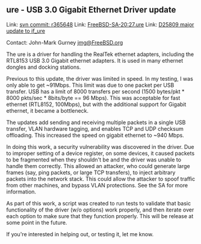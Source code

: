 ## ure - USB 3.0 Gigabit Ethernet Driver update ##

Link:	 [svn commit: r365648](https://svnweb.freebsd.org/changeset/base/365648)
Link:	 [FreeBSD-SA-20:27.ure](https://www.freebsd.org/security/advisories/FreeBSD-SA-20:27.ure.asc)
Link:	 [D25809 major update to if_ure](https://reviews.freebsd.org/D25809)

Contact: John-Mark Gurney <jmg@FreeBSD.org>  

The ure is a driver for handling the RealTek ethernet adapters,
including the RTL8153 USB 3.0 Gigabit ethernet adapters.  It is used
in many ethernet dongles and docking stations.

Previous to this update, the driver was limited in speed.  In my
testing, I was only able to get ~91Mbps.  This limit was due to one
packet per USB transfer.  USB has a limit of 8000 transfers per
second (1500 bytes/pkt * 8000 pkts/sec * 8bits/byte == 96 Mbps).
This was acceptable for fast ethernet (RTL8152, 100Mbps), but with
the additional support for Gigabit ethernet, it became a bottleneck.

The updates add sending and receiving multiple packets in a single
USB transfer, VLAN hardware tagging, and enables TCP and UDP
checksum offloading.  This increased the speed on gigabit ethernet
to ~940 Mbps.

In doing this work, a security vulnerability was discovered in the
driver.  Due to improper setting of a device register, on some
devices, it caused packets to be fragmented when they shouldn't be
and the driver was unable to handle them correctly.  This allowed an
attacker, who could generate large frames (say, ping packets, or
large TCP transfers), to inject arbitrary packets into the network
stack.  This could allow the attacker to spoof traffic from other
machines, and bypass VLAN protections.  See the SA for more
information.

As part of this work, a script was created to run tests to
validate that basic functionality of the driver (w/o options) work
properly, and then iterate over each option to make sure that they
function properly.  This will be release at some point in the
future.

If you're interested in helping out, or testing it, let me know.
